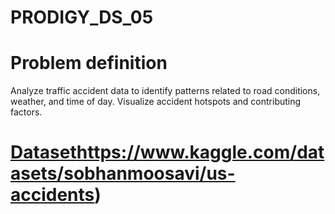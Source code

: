 # PRODIGY_DS_05

# Problem definition
Analyze traffic accident data to identify patterns related to road conditions, weather, and time of day. Visualize accident hotspots and contributing factors.

# [Dataset](https://www.kaggle.com/datasets/sobhanmoosavi/us-accidents)https://www.kaggle.com/datasets/sobhanmoosavi/us-accidents)
